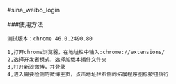 #sina_weibo_login

###使用方法
```
测试版本：chrome 46.0.2490.80

1,打开chrome浏览器，在地址栏中输入:chrome://extensions/
2,选择开发者模式，选择加载本插件文件夹
3,打开新浪微博，并登录
4,进入需要检测的微博主页，点击地址栏右侧的拓展程序图标按钮执行
```
